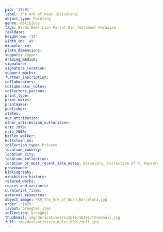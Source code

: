 ```yaml
---
pid: '18391'
label: The Ark of Noah (Barcelona)
object_type: Painting
genre: Religious
tags: Birds Deer Lion Parrot Old_Testament Paradise
realdate: 
height_cm: '32'
width_cm: '49'
diameter_cm: 
plate_dimensions: 
support: Copper
drawing_medium: 
signature: 
signature_location: 
support_marks: 
further_inscription: 
collaborators: 
collaborator_notes: 
collectors_patrons: 
print_type: 
print_notes: 
printmaker: 
publisher: 
states: 
our_attribution: 
other_attribution_authorities: 
ertz_1979: 
ertz_2008: 
bailey_walker: 
hollstein_no: 
collection_type: Private
location_country: 
location_city: 
location_collection: 
location_or_most_recent_sale_notes: Barcelona, Collection of R. Padrora Cervena
provenance: 
bibliography: 
exhibition_history: 
related_works: 
copies_and_variants: 
curatorial_files: 
external_resources: 
object_image: PAR_The_Ark_of_Noah_Barcelona.jpg
order: '1429'
layout: brueghel_item
collection: brueghel
thumbnail: img/derivatives/simple/18391/thumbnail.jpg
full: img/derivatives/simple/18391/full.jpg
---
```

